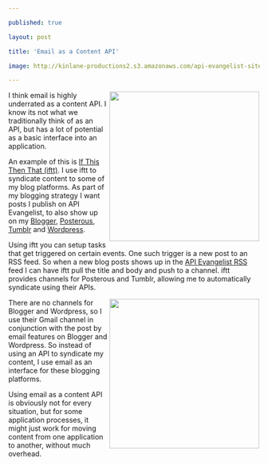 ---
published: true
layout: post
title: 'Email as a Content API'
image: http://kinlane-productions2.s3.amazonaws.com/api-evangelist-site/blog/ifthisthenthat-api-evangelist-to-wordpress-via-email.png
---

<p><img style="padding: 1px;" src="https://kinlane-productions2.s3.amazonaws.com/api-evangelist/ifthisthenthat/ifthisthenthat-api-evangelist-to-tumblr.png" alt="" width="300" align="right" />
<p>I think email is highly underrated as a content API.  I know its not what we traditionally think of as an API, but has a lot of potential as a basic interface into an application.
<p>An example of this is <a title="If This Then That" href="https://ifttt.com/">If This Then That (iftt)</a>. I use iftt to syndicate content to some of my blog platforms.  As part of my blogging strategy I want posts I publish on API Evangelist, to also show up on my <a title="Blogger" href="https://kinlane.blogspot.com/">Blogger</a>, <a title="Posterous" href="http://kinlane.posterous.com/">Posterous</a>, <a title="Tumblr" href="http://kinlane.tumblr.com/">Tumblr</a> and <a title="Wordpress" href="http://kinlane.posterous.com/">Wordpress</a>.
<p>Using iftt you can setup tasks that get triggered on certain events.  One such trigger is a new post to an RSS feed.  So when a new blog posts shows up in the <a title="API Evangelist RSS Feed" href="https://feeds.feedburner.com/ApiEvangelist">API Evangelist RSS</a> feed I can have iftt pull the title and body and push to a channel.  iftt provides channels for Posterous and Tumblr, allowing me to automatically syndicate using their APIs. &nbsp;
<p><img style="padding: 1px;" src="https://kinlane-productions2.s3.amazonaws.com/api-evangelist/ifthisthenthat/ifthisthenthat-api-evangelist-to-wordpress-via-email.png" alt="" width="300" align="right" />
<p>There are no channels for Blogger and Wordpress, so I use their Gmail channel in conjunction with the post by email features on Blogger and Wordpress.  So instead of using an API to syndicate my content, I use email as an interface for these blogging platforms.
<p>Using email as a content API is obviously not for every situation, but for some application processes, it might just work for moving content from one application to another, without much overhead.

